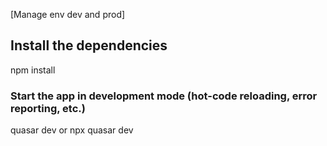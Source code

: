[Manage env dev and prod]

## Install the dependencies
npm install

### Start the app in development mode (hot-code reloading, error reporting, etc.)

quasar dev or npx quasar dev
